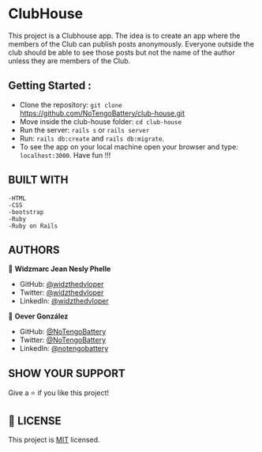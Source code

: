 # ClubHouse
This project is a Clubhouse app. The idea is to create an app where the members of the Club can publish posts anonymously. Everyone outside the club should be able to see those posts but not the name of the author unless they are members of the Club.

## Getting Started :
- Clone the repository: `git clone` https://github.com/NoTengoBattery/club-house.git
- Move inside the club-house folder: `cd club-house`
- Run the server: `rails s` or `rails server`
- Run: `rails db:create` and `rails db:migrate`.
- To see the app on your local machine open your browser and type: `localhost:3000`. Have fun !!!

## BUILT WITH

    -HTML
    -CSS
    -bootstrap
    -Ruby
    -Ruby on Rails


##  AUTHORS

👤 **Widzmarc Jean Nesly Phelle**

- GitHub: [@widzthedvloper](https://github.com/widzthedvloper)
- Twitter: [@widzthedvloper](https://twitter.com/widzthedvloper)
- LinkedIn: [@widzthedvloper](https://www.linkedin.com/in/widzmarc-jean-nesly-phelle-252a26129/)

👤 **Oever González**

- GitHub: [@NoTengoBattery](https://github.com/NoTengoBattery)
- Twitter: [@NoTengoBattery](https://twitter.com/NoTengoBattery)
- LinkedIn: [@notengobattery](https://www.linkedin.com/in/notengobattery/)

## SHOW YOUR SUPPORT
Give a :star: if you like this project!

## 📝 LICENSE
This project is [MIT](/LICENSE) licensed.